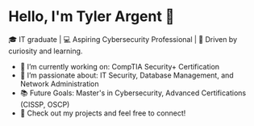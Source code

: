 # Hello, I'm Tyler Argent 👋

🎓 IT graduate | 💻 Aspiring Cybersecurity Professional | 🚀 Driven by curiosity and learning.

- 🌱 I’m currently working on: CompTIA Security+ Certification
- 🔭 I’m passionate about: IT Security, Database Management, and Network Administration
- 📚 Future Goals: Master's in Cybersecurity, Advanced Certifications (CISSP, OSCP)
- 💼 Check out my projects and feel free to connect!

